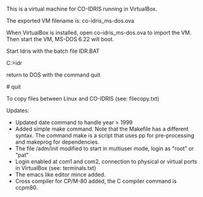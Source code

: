 This is a virtual machine for CO-IDRIS running in VirtualBox.

The exported VM filename is: co-idris_ms-dos.ova

When VirtualBox is installed, open co-idris_ms-dos.ova to import the VM.
Then start the VM, MS-DOS 6.22 will boot.

Start Idris with the batch file IDR.BAT

 C:\>idr

return to DOS with the command quit

 \# quit
 
 To copy files between Linux and CO-IDRIS (see: filecopy.txt)

Updates:
* Updated date command to handle year > 1999
* Added simple make command. Note that the Makefile has a different syntax. The command make is a script that uses pp for pre-processing and makeprog for dependencies.
* The file /adm/init modified to start in multiuser mode, login as "root" or "pat"
* Login enabled at com1 and com2, connection to physical or virtual ports in VirtualBox (see: terminals.txt)
* The emacs like editor mince added.
* Cross compiler for CP/M-80 added, the C compiler command is ccpm80.
